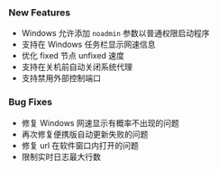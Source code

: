 ### New Features

- Windows 允许添加 `noadmin` 参数以普通权限启动程序
- 支持在 Windows 任务栏显示网速信息
- 优化 fixed 节点 unfixed 速度
- 支持在关机前自动关闭系统代理
- 支持禁用外部控制端口

### Bug Fixes

- 修复 Windows 网速显示有概率不出现的问题
- 再次修复便携版自动更新失败的问题
- 修复 url 在软件窗口内打开的问题
- 限制实时日志最大行数
